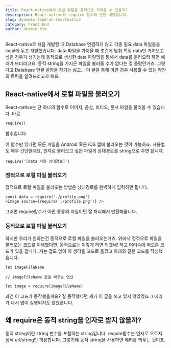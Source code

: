 ```yaml
---
title: React-nativa에서 로컬 파일을 동적으로 가져올 수 있을까?
description: React-native의 require 함수에 관한 내용입니다.
slug: dynamic-load-on-reactnative
category: Front-End
author: Heemin Kim
---
```


React-native로 처음 개발할 때 Database 연결하지 않고 각종 필요 data 파일들을 local에 두고 개발했습니다. data 파일을 가져올 때 조건에 맞춰 특정 data만 가져오고 싶은 경우가 생기는데 동적으로 생성한 data 파일명을 통해서 data를 불러오려 하면 에러가 뜨더라고요. 동적 string을 가지곤 파일을 불러올 수가 없다는 걸 몰랐던거죠. 그렇다고 Database 연결 설정을 하기는 싫고... 이 글을 통해 이런 경우 사용할 수 있는 약간의 트릭을 알려드리고자 해요.

## React-native에서 로컬 파일을 불러오기

React-native는 단 하나의 함수로 이미지, 음성, 비디오, 문서 파일을 불러올 수 있습니다.
바로
```
require()
```
함수입니다.

이 함수만 있다면 모든 파일을 Android 혹은 iOS 앱에 불러오는 것이 가능하죠.
사용법도 매우 간단한데요, 인자로 불러오고 싶은 파일의 상대경로를 string으로 주면 됩니다.

```
require('[data 파일 상대경로]')
```

### 정적으로 로컬 파일 불러오기

정적으로 로컬 파일을 불러오는 방법은 상대경로를 완벽하게 입력하면 됩니다.
```
const data = require('./profile.png')
<Image source={require('./profile.png')} />
```
그러면 require함수가 어떤 종류의 파일이던 잘 처리해서 반환해줍니다.


### 동적으로 로컬 파일 불러오기

하지만 우리가 원하는건 동적으로 로컬 파일을 불러오는거죠.
위에서 정적으로 파일을 불러오는 코드를 이해했다면, 동적으로는 이렇게 하면 되겠네! 하고 머리속에 떠오른 코드가 있을 겁니다. 저는 겁도 없이 이 생각을 코드로 옮겼고 아래와 같은 코드를 작성했습니다.
```
let imageFileName

// imageFileName 값을 바꾸는 연산

let image = require(imageFileName)
```
과연 이 코드가 동작했을까요?
잘 동작했다면 제가 이 글을 쓰고 있지 않았겠죠 :)
에러가 나서 앱이 실행되지도 않았습니다.

## 왜 require은 동적 string을 인자로 받지 않을까?

동적 string이란 string 변수를 포함하는 string입니다.
require함수는 인자로 오로지 정적 url/string만 허용합니다. 그렇기에 동적 string을 사용하면 에러를 띄우는 것이죠.

